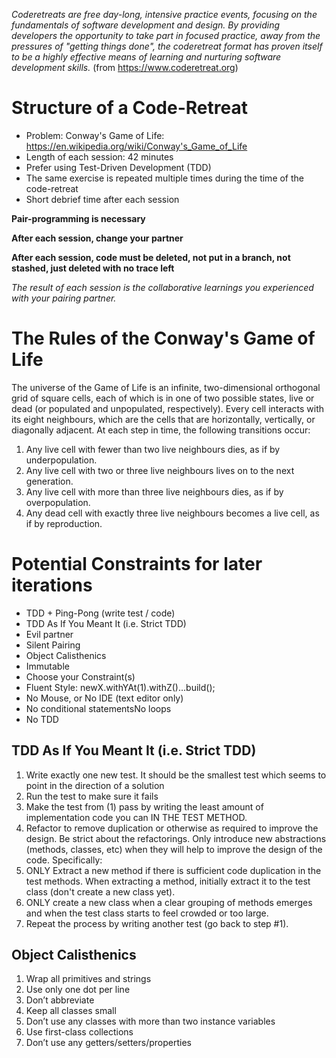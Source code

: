 *Coderetreats are free day-long, intensive practice events, focusing on the fundamentals of software development and design. By providing developers the opportunity to take part in focused practice, away from the pressures of "getting things done", the coderetreat format has proven itself to be a highly effective means of learning and nurturing software development skills.* (from https://www.coderetreat.org)

# Structure of a Code-Retreat

- Problem: Conway's Game of Life: https://en.wikipedia.org/wiki/Conway's_Game_of_Life
- Length of each session: 42 minutes
- Prefer using Test-Driven Development (TDD)
- The same exercise is repeated multiple times during the time of the code-retreat
- Short debrief time after each session

**Pair-programming is necessary**

**After each session, change your partner**

**After each session, code must be deleted, not put in a branch, not stashed, just deleted with no trace left**

*The result of each session is the collaborative learnings you experienced with your pairing partner.*

# The Rules of the Conway's Game of Life

The universe of the Game of Life is an infinite, two-dimensional orthogonal grid of square cells, each of which is in one of two possible states, live or dead (or populated and unpopulated, respectively). Every cell interacts with its eight neighbours, which are the cells that are horizontally, vertically, or diagonally adjacent. At each step in time, the following transitions occur:

1. Any live cell with fewer than two live neighbours dies, as if by underpopulation.
1. Any live cell with two or three live neighbours lives on to the next generation.
1. Any live cell with more than three live neighbours dies, as if by overpopulation.
1. Any dead cell with exactly three live neighbours becomes a live cell, as if by reproduction.


# Potential Constraints for later iterations

- TDD + Ping-Pong (write test / code) 
- TDD As If You Meant It (i.e. Strict TDD)
- Evil partner
- Silent Pairing
- Object Calisthenics
- Immutable
- Choose your Constraint(s)
 - Fluent Style: newX.withYAt(1).withZ()…build();
 - No Mouse, or No IDE (text editor only)
 - No conditional statementsNo loops
 - No TDD
 
 ## TDD As If You Meant It (i.e. Strict TDD) 
 
1. Write exactly one new test. It should be the smallest test which seems to point in the direction of a solution
1. Run the test to make sure it fails
1. Make the test from (1) pass by writing the least amount of implementation code you can IN THE TEST METHOD.
1. Refactor to remove duplication or otherwise as required to improve the design. Be strict about the refactorings. Only introduce new abstractions (methods, classes, etc) when they will help to improve the design of the code. Specifically:
1. ONLY Extract a new method if there is sufficient code duplication in the test methods. When extracting a method, initially extract it to the test class (don't create a new class yet).
1. ONLY create a new class when a clear grouping of methods emerges and when the test class starts to feel crowded or too large.
1. Repeat the process by writing another test (go back to step #1).

## Object Calisthenics

1. Wrap all primitives and strings
1. Use only one dot per line
1. Don’t abbreviate
1. Keep all classes small
1. Don’t use any classes with more than two instance variables
1. Use first-class collections
1. Don’t use any getters/setters/properties

